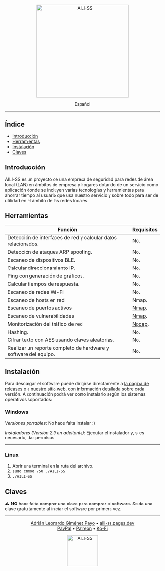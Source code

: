 <p align="center">
  <a href="https://aili-ss.pages.dev/"><img style="width: 300px;" src="https://aili-ss.pages.dev/Img/Logos/Logo_Nombre_Blanco.png" alt="AILI-SS"></a>
</p>

<p align="center">Español</p>

---

## Índice

- [Introducción](#introducción)
- [Herramientas](#herramientas)
- [Instalación](#instalación)
- [Claves](#claves)

## Introducción

AILI-SS es un proyecto de una empresa de seguridad para redes de área local (LAN) en ámbitos de empresa y hogares dotando de un servicio como aplicación donde se incluyen varias tecnologías y herramientas para ahorrar tiempo al usuario que usa nuestro servicio y sobre todo para ser de utilidad en el ámbito de las redes locales.

## Herramientas

| Función                               | Requisitos |
|---------------------------------------|------------|
| Detección de interfaces de red y calcular datos relacionados. | No.        |
| Detección de ataques ARP spoofing.    | No.        |
| Escaneo de dispositivos BLE.          | No.        |
| Calcular direccionamiento IP.         | No.        |
| Ping con generación de gráficos.      | No.        |
| Calcular tiempos de respuesta.        | No.        |
| Escaneo de redes Wi-Fi                | No.        |
| Escaneo de hosts en red               | [Nmap](https://nmap.org).    |
| Escaneo de puertos activos            | [Nmap](https://nmap.org).    |
| Escaneo de vulnerabilidades           | [Nmap](https://nmap.org).    |
| Monitorización del tráfico de red     | [Npcap](https://npcap.org).   |
| Hashing.                              | No.        |
| Cifrar texto con AES usando claves aleatorias. | No.        |
| Realizar un reporte completo de hardware y software del equipo. | No.        |

## Instalación
 
Para descargar el software puede dirigirse directamente a [la página de releases](https://github.com/byAd12/AILI-SS/releases) o a [nuestro sitio web](https://www.aili-ss.xyz/Descargar), con información detallada sobre cada versión. A continuación podrá ver como instalarlo según los sistemas operativos soportados:

### Windows

_Versiones portables_: No hace falta instalar :)

_Instaladores (Versión 2.0 en adeltante)_: Ejecutar el instalador y, si es necesario, dar permisos.

---

### Linux

1. Abrir una terminal en la ruta del archivo.
2. ```sudo chmod 750 ./AILI-SS```
3. ```./AILI-SS```

## Claves

⚠️ **NO** hace falta comprar una clave para comprar el software. Se da una clave gratuitamente al iniciar el software por primera vez.

---

<p align="center">
  <a href="https://byad12.pages.dev" target="_blank_">Adrián Leonardo Giménez Payo</a>  •  <a href="https://aili-ss.pages.dev" target="_blank_">aili-ss.pages.dev</a>
  <br>
  <a href="https://www.paypal.com/donate/?hosted_button_id=9D8YV9UW5LYKQ" target="_blank_">PayPal</a>  •  <a href="https://www.patreon.com/c/byAd12" target="_blank_">Patreon</a>  •  <a href="https://ko-fi.com/byad12" target="_blank_">Ko-Fi</a>
</p>

<p align="center">
  <a href="https://aili-ss.pages.dev/"><img style="width: 100px;" src="https://aili-ss.pages.dev/Img/Logos/Logo_Escudo.svg" alt="AILI-SS"></a>
</p>
